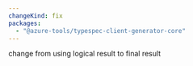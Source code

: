 ```yaml
---
changeKind: fix
packages:
  - "@azure-tools/typespec-client-generator-core"
---
```


change from using logical result to final result